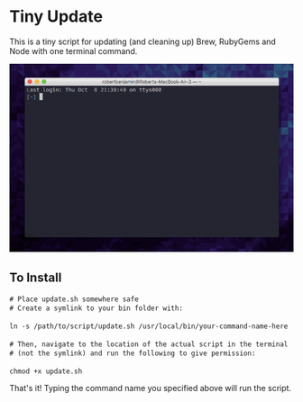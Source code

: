 # Tiny Update

This is a tiny script for updating (and cleaning up) Brew, RubyGems and Node with one terminal command.

![Here it is in action!](update-example.gif)

## To Install

```Shell
# Place update.sh somewhere safe
# Create a symlink to your bin folder with:

ln -s /path/to/script/update.sh /usr/local/bin/your-command-name-here

# Then, navigate to the location of the actual script in the terminal 
# (not the symlink) and run the following to give permission:

chmod +x update.sh
```

That's it! Typing the command name you specified above will run the script.